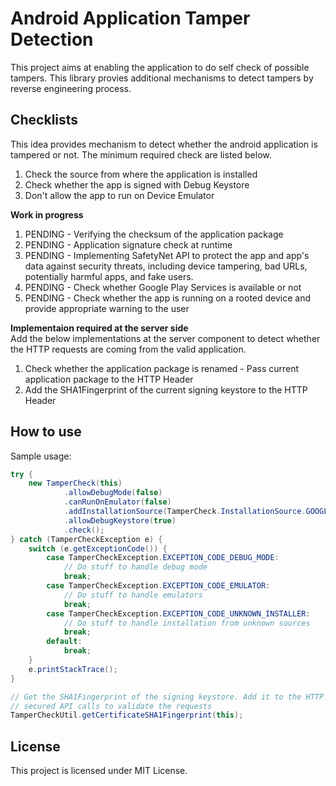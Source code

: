 # Android Application Tamper Detection

This project aims at enabling the application to do self check of possible tampers. This library provies additional mechanisms to detect tampers by reverse engineering process. 


## Checklists

This idea provides mechanism to detect whether the android application is tampered or not. The minimum required check are listed below.
1)	Check the source from where the application is installed
2)	Check whether the app is signed with Debug Keystore
3)	Don't allow the app to run on Device Emulator

<b>Work in progress</b><br>
1)	PENDING - Verifying the checksum of the application package
2)	PENDING - Application signature check at runtime
3)	PENDING - Implementing SafetyNet API to protect the app and app's data against security threats, including device tampering, bad URLs, potentially harmful apps, and fake users.
4)	PENDING - Check whether Google Play Services is available or not
5)	PENDING - Check whether the app is running on a rooted device and provide appropriate warning to the user


<b>Implementaion required at the server side</b><br>
Add the below implementations at the server component to detect whether the HTTP requests are coming from the valid application.
1) Check whether the application package is renamed - Pass current application package to the HTTP Header
2) Add the SHA1Fingerprint of the current signing keystore to the HTTP Header



## How to use
Sample usage:<br>
```java
try {
	new TamperCheck(this)
			.allowDebugMode(false)
			.canRunOnEmulator(false)
			.addInstallationSource(TamperCheck.InstallationSource.GOOGLE_PLAY_STORE)
			.allowDebugKeystore(true)
			.check();
} catch (TamperCheckException e) {
	switch (e.getExceptionCode()) {
		case TamperCheckException.EXCEPTION_CODE_DEBUG_MODE:
			// Do stuff to handle debug mode
			break;
		case TamperCheckException.EXCEPTION_CODE_EMULATOR:
			// Do stuff to handle emulators
			break;
		case TamperCheckException.EXCEPTION_CODE_UNKNOWN_INSTALLER:
			// Do stuff to handle installation from unknown sources
			break;
		default:
			break;
	}
	e.printStackTrace();
}

// Get the SHA1Fingerprint of the signing keystore. Add it to the HTTP headers of your
// secured API calls to validate the requests
TamperCheckUtil.getCertificateSHA1Fingerprint(this);
```

## License

This project is licensed under MIT License.
